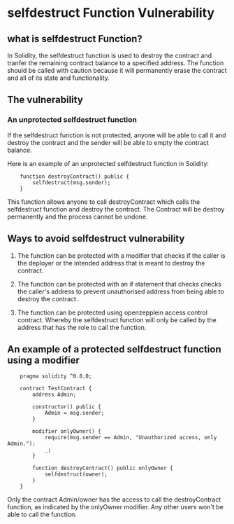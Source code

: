 # selfdestruct Function Vulnerability

## what is selfdestruct Function?
In Solidity, the selfdestruct function is used to destroy the contract and tranfer the remaining contract balance to a specified address. The function should be called with caution because it will permanently erase the contract and all of its state and functionality.

## The vulnerability
### An unprotected selfdestruct function
If the selfdestruct function is not protected, anyone will be able to call it and destroy the contract and the sender will be able to empty the contract balance.

Here is an example of an unprotected selfdestruct function in Solidity:

```
    function destroyContract() public {
        selfdestruct(msg.sender);
    }
```
This function allows anyone to call destroyContract which calls the selfdestruct function and destroy the contract. The Contract will be destroy permanently and the process cannot be undone.

## Ways to avoid selfdestruct vulnerability
1. The function can be protected with a modifier that checks if the caller is the deployer or the intended address that is meant to destroy the contract.

2. The function can be protected with an if statement that checks checks the caller's address to prevent unauthorised address from being able to destroy the contract.

3. The function can be protected using openzepplein access control contract. Whereby the selfdestruct function will only be called by the address that has the role to call the function.

## An example of a protected selfdestruct function using a modifier

```
    pragma solidity ^0.8.0;

    contract TestContract {
        address Admin;

        constructor() public {
            Admin = msg.sender;
        }

        modifier onlyOwner() {
            require(msg.sender == Admin, "Unauthorized access, only Admin.");
            _;
        }

        function destroyContract() public onlyOwner {
            selfdestruct(owner);
        }
    }
```

Only the contract Admin/owner has the access to call the destroyContract function, as indicated by the onlyOwner modifier. Any other users won't be able to call the function.
